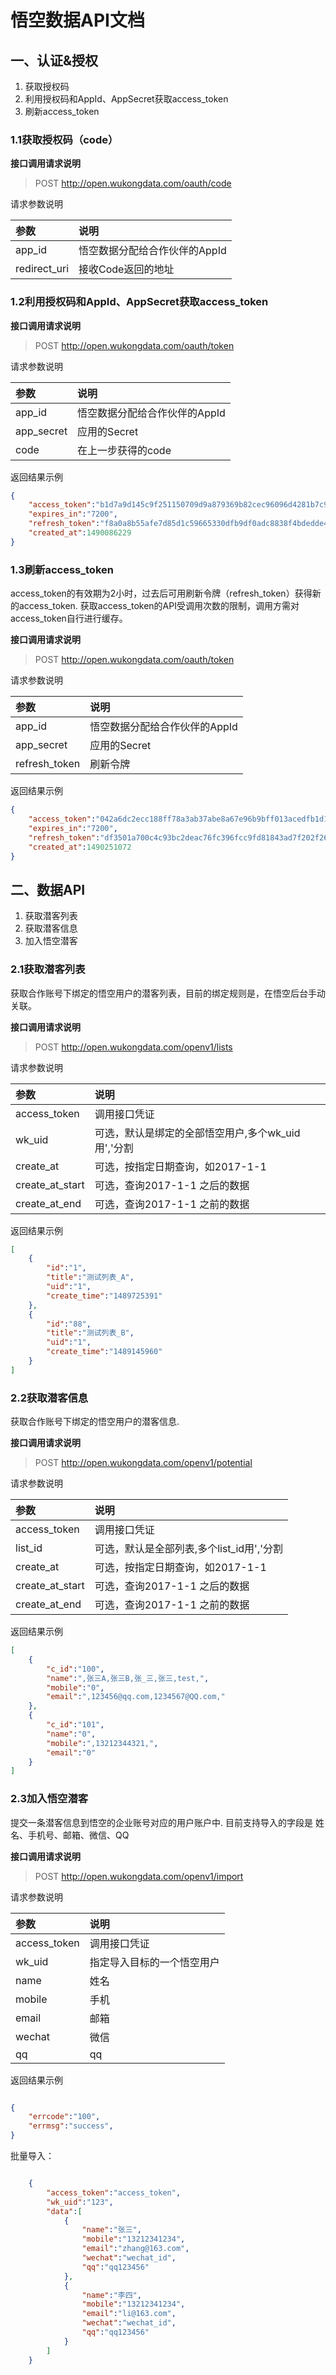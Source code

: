 
# 悟空数据API文档 

## 一、认证&授权

1. 获取授权码
2. 利用授权码和AppId、AppSecret获取access_token
3. 刷新access_token

### 1.1获取授权码（code）

**接口调用请求说明**

> POST http://open.wukongdata.com/oauth/code

请求参数说明

|参数         |说明                           |
|:----        |:----                          |
|app_id       |悟空数据分配给合作伙伴的AppId   |
|redirect_uri |接收Code返回的地址             |

### 1.2利用授权码和AppId、AppSecret获取access_token

**接口调用请求说明**

> POST http://open.wukongdata.com/oauth/token

请求参数说明

|参数         |说明                           |
|:----        |:----                         |
|app_id       |悟空数据分配给合作伙伴的AppId   |
|app_secret   |应用的Secret                  |
|code         |在上一步获得的code             |

返回结果示例

``` json
{
    "access_token":"b1d7a9d145c9f251150709d9a879369b82cec96096d4281b7c95cd7e74623496",
    "expires_in":"7200",
    "refresh_token":"f8a0a8b55afe7d85d1c59665330dfb9df0adc8838f4bdedde4ec2cfad0515589",
    "created_at":1490086229
}
```

### 1.3刷新access_token

access_token的有效期为2小时，过去后可用刷新令牌（refresh_token）获得新的access_token.
获取access_token的API受调用次数的限制，调用方需对access_token自行进行缓存。

**接口调用请求说明**

> POST http://open.wukongdata.com/oauth/token

请求参数说明

|参数         |说明                           |
|:----        |:----                         |
|app_id       |悟空数据分配给合作伙伴的AppId   |
|app_secret   |应用的Secret                  |
|refresh_token|刷新令牌                      |

返回结果示例

``` json
{
    "access_token":"042a6dc2ecc188ff78a3ab37abe8a67e96b9bff013acedfb1d140579e2fbeb63",
    "expires_in":"7200",
    "refresh_token":"df3501a700c4c93bc2deac76fc396fcc9fd81843ad7f202f26c1a174c7357585",
    "created_at":1490251072
}

```


## 二、数据API

1. 获取潜客列表
2. 获取潜客信息
3. 加入悟空潜客

### 2.1获取潜客列表

获取合作账号下绑定的悟空用户的潜客列表，目前的绑定规则是，在悟空后台手动关联。

**接口调用请求说明**

> POST http://open.wukongdata.com/openv1/lists

请求参数说明

|参数             |说明                           |
|:----            |:----                         |
|access_token     |调用接口凭证                   |
|wk_uid           |可选，默认是绑定的全部悟空用户,多个wk_uid用','分割|
|create_at        |可选，按指定日期查询，如2017-1-1 |
|create_at_start  |可选，查询2017-1-1 之后的数据    |
|create_at_end    |可选，查询2017-1-1 之前的数据    |

返回结果示例

``` json
[
    {
        "id":"1",
        "title":"测试列表_A",
        "uid":"1",
        "create_time":"1489725391"
    },
    {
        "id":"88",
        "title":"测试列表_B",
        "uid":"1",
        "create_time":"1489145960"
    }
]

```

### 2.2获取潜客信息

获取合作账号下绑定的悟空用户的潜客信息.

**接口调用请求说明**

> POST http://open.wukongdata.com/openv1/potential

请求参数说明

|参数             |说明                           |
|:----            |:----                         |
|access_token     |调用接口凭证                   |
|list_id          |可选，默认是全部列表,多个list_id用','分割|
|create_at        |可选，按指定日期查询，如2017-1-1 |
|create_at_start  |可选，查询2017-1-1 之后的数据    |
|create_at_end    |可选，查询2017-1-1 之前的数据    |

返回结果示例

``` json
[
    {
        "c_id":"100",
        "name":",张三A,张三B,张_三,张三,test,",
        "mobile":"0",
        "email":",123456@qq.com,1234567@QQ.com,"
    },
    {
        "c_id":"101",
        "name":"0",
        "mobile":",13212344321,",
        "email":"0"
    }
]
```

### 2.3加入悟空潜客

提交一条潜客信息到悟空的企业账号对应的用户账户中.
目前支持导入的字段是 姓名、手机号、邮箱、微信、QQ

**接口调用请求说明**

> POST http://open.wukongdata.com/openv1/import

请求参数说明

|参数         |说明                           |
|:----        |:----                         |
|access_token |调用接口凭证                   |
|wk_uid       |指定导入目标的一个悟空用户      |
|name         |姓名                          |
|mobile       |手机                          |
|email        |邮箱                          |
|wechat       |微信                          |
|qq           |qq                            |


返回结果示例

``` json

{
    "errcode":"100",
    "errmsg":"success",
}
```


批量导入：

``` json

    {
        "access_token":"access_token",
        "wk_uid":"123",
        "data":[
            {
                "name":"张三",
                "mobile":"13212341234",
                "email":"zhang@163.com",
                "wechat":"wechat_id",
                "qq":"qq123456"
            },
            {
                "name":"李四",
                "mobile":"13212341234",
                "email":"li@163.com",
                "wechat":"wechat_id",
                "qq":"qq123456"
            }
        ]
    }
```































